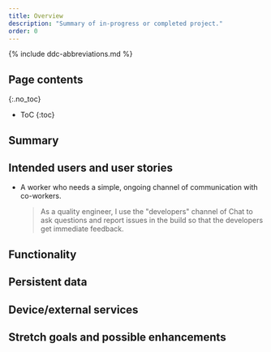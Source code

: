 ```yaml
---
title: Overview
description: "Summary of in-progress or completed project."
order: 0
---
```


{% include ddc-abbreviations.md %}

## Page contents
{:.no_toc}

- ToC
{:toc}

## Summary

[//]: # (TODO Replace this paragraph with one or more paragraphs summarizing the purpose and operation of the Android app you propose to develop in this project.)

## Intended users and user stories

[//]: # (TODO Write a bullet list here, including at least 2 different types of intended users. Along with each type of intended user, include at least 1 _user story_. A user story is usually just 1 simple sentence &#40;no more than 2 sentences&#41;, in the voice of the intended user, stating a specific task that the user performs using the app, and the benefit that will be obtained. See rubric for required form.)

- A worker who needs a simple, ongoing channel of communication with co-workers.

    > As a quality engineer, I use the "developers" channel of Chat to ask questions and report issues in the build so that the developers get immediate feedback. 

## Functionality

[//]: # (TODO List &#40;using a bullet list---or ordered list, if order is relevant&#41; the key functional aspects that will be provided by the app---i.e., tell us what the user will be able to do using the app. This should not simply be a re-statement of the [summary]&#40;#summary&#41;, but should instead provide a more specific articulation of the functionality and user experience. )

## Persistent data

[//]: # (TODO Using a bullet list, list what content will be maintained in server-side storage. This should include any information that users of your app would expect to be maintained &#40;i.e., without connection to a server&#41; across multiple sessions of use.)

## Device/external services

[//]: # (TODO If the client component will need to access special services of the client device &#40;e.g., sensors, contacts, messaging&#41;, list them here using a bullet list. Also, if the client component will need to access already-existing external services &#40;e.g., real-time weather data, Open Movie Database, Open Trivia Database&#41;, those should also be listed here.)

## Stretch goals and possible enhancements 

[//]: # (TODO If you can identify functional elements of the software that you think might not be achievable in the scope of the project, but which would nonetheless add significant value if you were able to include them, list them here. For now, we recommend listing them in order of complexity/amount of work, from the least to the most.)
